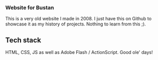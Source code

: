 ### Website for Bustan

This is a very old website I made in 2008. I just have this on Github to showcase it as my history of projects.
Nothing to learn from this ;).

## Tech stack

HTML, CSS, JS as well as Adobe Flash / ActionScript. Good ole' days!
